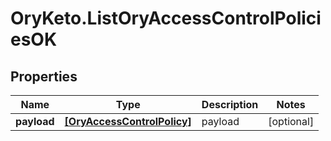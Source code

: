 # OryKeto.ListOryAccessControlPoliciesOK

## Properties
Name | Type | Description | Notes
------------ | ------------- | ------------- | -------------
**payload** | [**[OryAccessControlPolicy]**](OryAccessControlPolicy.md) | payload | [optional] 


